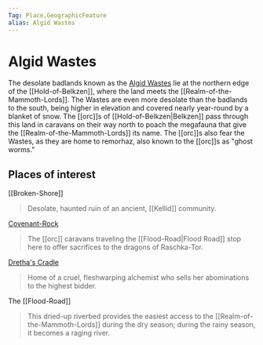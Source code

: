 ```yaml
---
Tag: Place,GeographicFeature
alias: Algid Wastes
---
```

# Algid Wastes
The desolate badlands known as the [Algid Wastes](https://pathfinderwiki.com/wiki/Algid_Wastes) lie at the northern edge of the [[Hold-of-Belkzen]], where the land meets the [[Realm-of-the-Mammoth-Lords]]. The Wastes are even more desolate than the badlands to the south, being higher in elevation and covered nearly year-round by a blanket of snow. The [[orc]]s of [[Hold-of-Belkzen|Belkzen]] pass through this land in caravans on their way north to poach the megafauna that give the [[Realm-of-the-Mammoth-Lords]] its name. The [[orc]]s also fear the Wastes, as they are home to remorhaz, also known to the [[orc]]s as "ghost worms."

## Places of interest
[[Broken-Shore]]
> Desolate, haunted ruin of an ancient, [[Kellid]] community.
 
[Covenant-Rock](https://pathfinderwiki.com/wiki/Covenant_Rock)
> The [[orc]] caravans traveling the [[Flood-Road|Flood Road]] stop here to offer sacrifices to the dragons of Raschka-Tor.

[Dretha's Cradle](https://pathfinderwiki.com/wiki/Dretha%27s_Cradle)
> Home of a cruel, fleshwarping alchemist who sells her abominations to the highest bidder.

The [[Flood-Road]]
>This dried-up riverbed provides the easiest access to the [[Realm-of-the-Mammoth-Lords]] during the dry season; during the rainy season, it becomes a raging river.